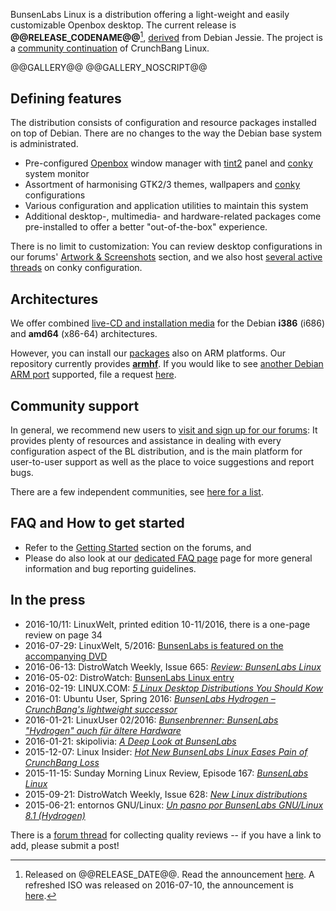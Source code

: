 [openbox]:    <http://openbox.org/wiki/Main_Page>
[debian]:     <https://www.debian.org>
[bunsenintro]:<http://crunchbang.org/forums/viewtopic.php?id=39049>
[cb]:         <http://crunchbang.org/forums/viewtopic.php?id=38916>
[releaseurl]: <@@RELEASE_ANNOUNCEMENT_URL@@>
[censuslink]: <https://wiki.debian.org/Derivatives/Census/BunsenLabs>

BunsenLabs Linux is a distribution offering a light-weight and easily
customizable Openbox desktop. The current release is
**\@\@RELEASE\_CODENAME\@\@**[^1], [derived][censuslink] from Debian
Jessie. The project is a [community continuation][bunsenintro] of
CrunchBang Linux.

[^1]: Released on \@\@RELEASE\_DATE\@\@. Read the announcement
[here][releaseurl]. A refreshed ISO was released on 2016-07-10, the
announcement is [here](https://forums.bunsenlabs.org/viewtopic.php?id=2318).

\@\@GALLERY\@\@
<noscript>
\@\@GALLERY\_NOSCRIPT\@\@
</noscript>

## Defining features

The distribution consists of configuration and resource packages
installed on top of Debian. There are no changes to the way the Debian
base system is administrated.

* Pre-configured [Openbox](http://openbox.org/wiki/Main_Page) window
  manager with [tint2](https://gitlab.com/o9000/tint2) panel and
  [conky](http://conky.sourceforge.net/) system monitor
* Assortment of harmonising GTK2/3 themes, wallpapers and
  [conky](https://github.com/brndnmtthws/conky) configurations
* Various configuration and application utilities to maintain this
  system
* Additional desktop-, multimedia- and hardware-related packages come
  pre-installed to offer a better "out-of-the-box" experience.

There is no limit to customization: You can review desktop
configurations in our forums' [Artwork &
Screenshots](https://forums.bunsenlabs.org/viewforum.php?id=8) section,
and we also host [several active
threads](https://forums.bunsenlabs.org/viewforum.php?id=9) on conky
configuration.

## Architectures

We offer combined [live-CD and installation
media](/installation.html#live-cddvdusb-key-method) for the Debian
**i386** (i686) and **amd64** (x86-64) architectures.

However, you can install our [packages](/installation.html#repository-method) also on ARM platforms.
Our repository currently provides **[armhf](https://wiki.debian.org/ArmHardFloatPort)**.
If you would like to see [another Debian ARM port](https://www.debian.org/ports/arm/) supported,
file a request [here](https://forums.bunsenlabs.org/viewforum.php?id=13).

## Community support

In general, we recommend new users to [visit and sign up for  our
forums](https://forums.bunsenlabs.org): It provides plenty of resources
and assistance in dealing with every configuration aspect of the BL
distribution, and is the main platform for user-to-user support as well
as the place to voice suggestions and report bugs.

There are a few independent communities, see [here for a list](https://www.bunsenlabs.org/faq.html#independent-channels).

## FAQ and How to get started

* Refer to the [Getting Started](https://forums.bunsenlabs.org/viewforum.php?id=21) section on the forums, and
* Please do also look at our [dedicated FAQ page](https://www.bunsenlabs.org/faq.html) page for more general information and bug reporting guidelines.

## In the press

* 2016-10/11: LinuxWelt, printed edition 10-11/2016, there is a one-page review on page 34
* 2016-07-29: LinuxWelt, 5/2016: [BunsenLabs is featured on the accompanying DVD](http://www.pcwelt.de/news/LinuxWelt-5-2016-jetzt-am-Kiosk-10016907.html)
* 2016-06-13: DistroWatch Weekly, Issue 665: *[Review: BunsenLabs Linux](https://distrowatch.com/weekly.php?issue=20160613#bunsen)*
* 2016-05-02: DistroWatch: [BunsenLabs Linux entry](https://distrowatch.com/table.php?distribution=bunsenlabs)
* 2016-02-19: LINUX.COM: *[5 Linux Desktop Distributions You Should Kow](http://www.linux.com/learn/tutorials/886407-5-live-linux-desktop-distributions-you-should-know)*
* 2016-01: Ubuntu User, Spring 2016: *[BunsenLabs Hydrogen – CrunchBang's lightweight successor](https://www.ubuntu-user.com/Magazine/Archive/2016/28/BunsenLabs-Hydrogen-CrunchBang-s-lightweight-successor)*
* 2016-01-21: LinuxUser 02/2016: *[Bunsenbrenner: BunsenLabs "Hydrogen" auch für ältere Hardware](http://www.linux-community.de/Internal/Artikel/Print-Artikel/LinuxUser/2016/02/Bunsenbrenner)*
* 2016-01-21: skipolivia: *[A Deep Look at BunsenLabs](https://web.archive.org/web/20160329074841/http://opensource.skipoliva.com/2016/01/21/a-deep-look-at-bunsenlabs)*
* 2015-12-07: Linux Insider: *[Hot New BunsenLabs Linux Eases Pain of CrunchBang Loss](http://www.linuxinsider.com/story/82837.html?rss=1)*
* 2015-11-15: Sunday Morning Linux Review, Episode 167: *[BunsenLabs Linux](http://smlr.us/?p=4833/)*
* 2015-09-21: DistroWatch Weekly, Issue 628: *[New Linux distributions](http://distrowatch.com/weekly.php?issue=20150921#waiting)*
* 2015-06-21: entornos GNU/Linux: *[Un pasno por BunsenLabs GNU/Linux 8.1 (Hydrogen)](http://entornosgnulinux.com/2015/06/21/un-paseo-por-bunsenlabs-gnulinux-8-1-hydrogen/)*

There is a [forum thread](https://forums.bunsenlabs.org/viewtopic.php?id=763) for collecting quality reviews -- if you have a link to add, please submit a post!
